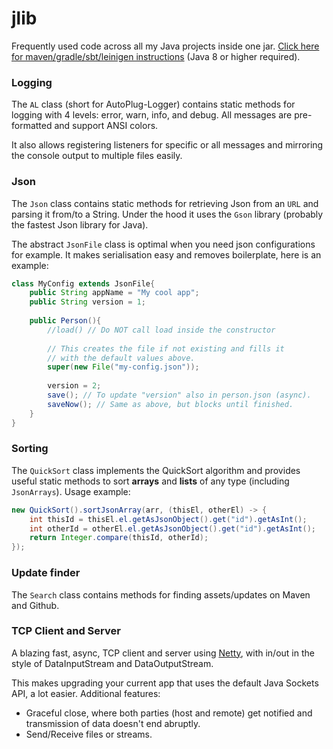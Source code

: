 # jlib
Frequently used code across all my Java projects inside one jar.
[Click here for maven/gradle/sbt/leinigen instructions](https://jitpack.io/#Osiris-Team/jlib/LATEST) (Java 8 or higher required).

### Logging
The `AL` class (short for AutoPlug-Logger) contains static methods for logging
with 4 levels: error, warn, info, and debug. All messages are pre-formatted
and support ANSI colors. 

It also allows registering listeners for specific or all messages and 
mirroring the console output to multiple files easily.

### Json
The `Json` class contains static methods for retrieving Json from an `URL`
and parsing it from/to a String. Under the hood it uses the `Gson` library (probably
the fastest Json library for Java).

The abstract `JsonFile` class is optimal when you need json configurations for example.
It makes serialisation easy and removes boilerplate, here is an example:
```java
class MyConfig extends JsonFile{
    public String appName = "My cool app";
    public String version = 1;
    
    public Person(){
        //load() // Do NOT call load inside the constructor
        
        // This creates the file if not existing and fills it
        // with the default values above.
        super(new File("my-config.json"));
        
        version = 2;
        save(); // To update "version" also in person.json (async).
        saveNow(); // Same as above, but blocks until finished.
    }
}
```

### Sorting
The `QuickSort` class implements the QuickSort algorithm and provides useful
static methods to sort **arrays** and **lists** of any type (including `JsonArrays`). Usage example:
```java
new QuickSort().sortJsonArray(arr, (thisEl, otherEl) -> {
    int thisId = thisEl.el.getAsJsonObject().get("id").getAsInt();
    int otherId = otherEl.el.getAsJsonObject().get("id").getAsInt();
    return Integer.compare(thisId, otherId);
});
```

### Update finder
The `Search` class contains methods for finding assets/updates on Maven and Github.

### TCP Client and Server
A blazing fast, async, TCP client and server using [Netty](),
with in/out in the style of DataInputStream 
and DataOutputStream.

This makes upgrading your current app that uses the default
Java Sockets API, a lot easier. Additional features:
- Graceful close, where both parties (host and remote)
get notified and transmission of data doesn't end abruptly.
- Send/Receive files or streams.
